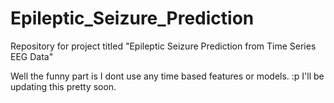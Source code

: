 # Epileptic_Seizure_Prediction
Repository for project titled "Epileptic Seizure Prediction from Time Series EEG Data"




Well the funny part is I dont use any time based features or models. :p
I'll be updating this pretty soon.
